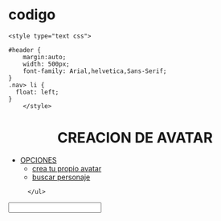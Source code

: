 # codigo
<!DOCTYPE html>
<html>
  <head>
    <meta charset="utf-8">
    <meta name="viewport" content="width=device-width">
    <title>repl.it</title>
    <link rel="stylesheet" href="css">
    <link href="index.css" rel="stylesheet" type="text/css" />
    
    <style type="text css">
    
    #header {
        margin:auto;
        width: 500px;
        font-family: Arial,helvetica,Sans-Serif;
    }  
    .nav> li {
      float: left;
    }
        </style>
        
       
  </head>
   <body>

  <h1 align="center"> CREACION DE AVATAR </h1>
   <div id="header">
     <ul class="nav">
       <li><a href="">OPCIONES</a>
        <ul>
          <li><a href="">crea tu propio avatar</a>
          <li><a href="">buscar personaje</a>
        </ul>
       </li>
     
      </ul>
   </div>
     <input id="ctl00_uiEventSelector_k" name="ctl00_uiEventSelector_k" type="text" maxlength="100" value=" " class="inputPrompt">
   
  </body>
</html>
